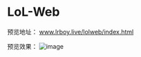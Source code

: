 # LoL-Web
预览地址： www.lrboy.live/lolweb/index.html

预览效果：
![image](https://github.com/bhb603552916/LoL-Web/blob/master/LOL.png?raw=true)

